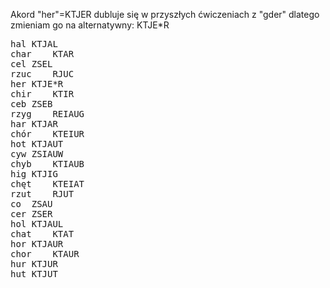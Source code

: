 Akord "her"=KTJER dubluje się w przyszłych ćwiczeniach z "gder" dlatego zmieniam go na alternatywny: KTJE*R
<pre>
hal	KTJAL
char	KTAR
cel	ZSEL
rzuc	RJUC
her	KTJE*R
chir	KTIR
ceb	ZSEB
rzyg	REIAUG
har	KTJAR
chór	KTEIUR
hot	KTJAUT
cyw	ZSIAUW
chyb	KTIAUB
hig	KTJIG
chęt	KTEIAT
rzut	RJUT
co	ZSAU
cer	ZSER
hol	KTJAUL
chat	KTAT
hor	KTJAUR
chor	KTAUR
hur	KTJUR
hut	KTJUT
</pre>
